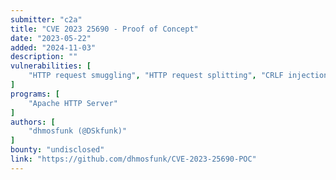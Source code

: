 ```yaml
---
submitter: "c2a"
title: "CVE 2023 25690 - Proof of Concept"
date: "2023-05-22"
added: "2024-11-03"
description: ""
vulnerabilities: [
    "HTTP request smuggling", "HTTP request splitting", "CRLF injection"
]
programs: [
    "Apache HTTP Server"
]
authors: [
    "dhmosfunk (@DSkfunk)"
]
bounty: "undisclosed"
link: "https://github.com/dhmosfunk/CVE-2023-25690-POC"
---
```




